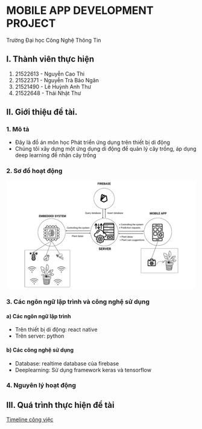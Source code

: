 # MOBILE APP DEVELOPMENT PROJECT
Trường Đại học Công Nghệ Thông Tin

## I. Thành viên thực hiện
1. 21522613 - Nguyễn Cao Thi
2. 21522371 - Nguyễn Trà Bảo Ngân
3. 21521490 - Lê Huỳnh Anh Thư
4. 21522648 - Thái Nhật Thư 
## II. Giới thiệu đề tài.
### 1. Mô tả
- Đây là đồ án môn học Phát triển ứng dụng trên thiết bị di động
- Chúng tôi xây dựng một ứng dụng di động để quản lý cây trồng, áp dụng deep learning để nhận cây trồng
### 2. Sơ đồ hoạt động
![diagram](http://github.com/N3Twork-nc/Mobile_App_Development_project/blob/main/IMG%20README/System%20structure%20diagram.png)
### 3. Các ngôn ngữ lập trình và công nghệ sử dụng
#### a) Các ngôn ngữ lập trình
- Trên thiết bị di động: react native
- Trên server: python
#### b) Các công nghệ sử dụng
- Database: realtime database của firebase
- Deeplearning: Sử dụng framework keras và tensorflow
### 4. Nguyên lý hoạt động
## III. Quá trình thực hiện đề tài
[Timeline công việc](https://docs.google.com/spreadsheets/d/16j22HNcVdV6S61sWJEH8DkvKuc123T_IAtb3bWZs8-M/)
